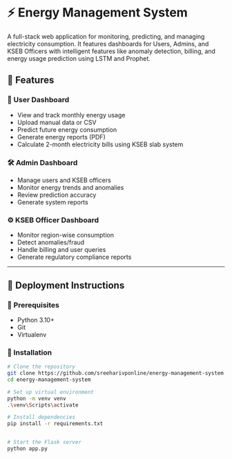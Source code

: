 # ⚡ Energy Management System

A full-stack web application for monitoring, predicting, and managing electricity consumption. It features dashboards for Users, Admins, and KSEB Officers with intelligent features like anomaly detection, billing, and energy usage prediction using LSTM and Prophet.

## 🔧 Features

### 👤 User Dashboard
- View and track monthly energy usage
- Upload manual data or CSV
- Predict future energy consumption
- Generate energy reports (PDF)
- Calculate 2-month electricity bills using KSEB slab system

### 🛠️ Admin Dashboard
- Manage users and KSEB officers
- Monitor energy trends and anomalies
- Review prediction accuracy
- Generate system reports

### ⚙️ KSEB Officer Dashboard
- Monitor region-wise consumption
- Detect anomalies/fraud
- Handle billing and user queries
- Generate regulatory compliance reports

---

## 🚀 Deployment Instructions

### 🔗 Prerequisites
- Python 3.10+
- Git
- Virtualenv

### 🔌 Installation

```bash
# Clone the repository
git clone https://github.com/sreeharivponline/energy-management-system.git
cd energy-management-system

# Set up virtual environment
python -m venv venv
.\venv\Scripts\activate

# Install dependencies
pip install -r requirements.txt


# Start the Flask server
python app.py
